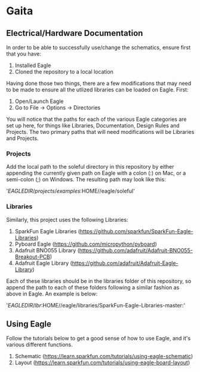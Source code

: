 # Gaita

## Electrical/Hardware Documentation

In order to be able to successfully use/change the schematics, ensure first that you have:
1. Installed Eagle
2. Cloned the repository to a local location


Having done those two things, there are a few modifications that may need to be made to ensure all the utlized libraries can be loaded on Eagle. First:

1. Open/Launch Eagle
2. Go to File -> Options -> Directories

You will notice that the paths for each of the various Eagle categories are set up here, for things like Libraries, Documentation, Design Rules and Projects. The two primary paths that will need modifications will be Libraries and Projects.

### Projects

Add the local path to the soleful directory in this repository by either appending the currently given path on Eagle with a colon (:) on Mac, or a semi-colon (;) on Windows. The resulting path may look like this:

'$EAGLEDIR/projects/examples:$HOME/<path-to-locally-cloned-git-repo>/eagle/soleful'

### Libraries

Similarly, this project uses the following Libraries:

1. SparkFun Eagle Libraries (https://github.com/sparkfun/SparkFun-Eagle-Libraries)
2. Pyboard Eagle (https://github.com/micropython/pyboard)
3. Adafruit BNO055 Library (https://github.com/adafruit/Adafruit-BNO055-Breakout-PCB)
4. Adafruit Eagle Library (https://github.com/adafruit/Adafruit-Eagle-Library)

Each of these libraries should be in the libraries folder of this repository, so append the path to each of these folders following a similar fashion as above in Eagle. An example is below:

'$EAGLEDIR/lbr:$HOME/<path-to-locally-cloned-git-repo>/eagle/libraries/SparkFun-Eagle-Libraries-master:<so on for each library>'

## Using Eagle

Follow the tutorials below to get a good sense of how to use Eagle, and it's various different functions.

1. Schematic (https://learn.sparkfun.com/tutorials/using-eagle-schematic)
2. Layout (https://learn.sparkfun.com/tutorials/using-eagle-board-layout) 
